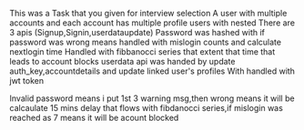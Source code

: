 This was a Task that you given for interview selection
A user with multiple accounts and each account has multiple profile users with nested
There are 3 apis (Signup,Signin,userdataupdate)
Password was hashed with if password was wrong means handled with mislogin counts and calculate nextlogin time
Handled with fibbanocci series that extent that time that leads to account blocks
userdata api was handed by update auth_key,accountdetails and update linked user's profiles
With handled with jwt token 


Invalid password means i put 1st 3 warning msg,then wrong means it will be calcaulate 15 mins delay that flows with fibdanocci series,if mislogin was reached as 7 means it will be acount blocked

